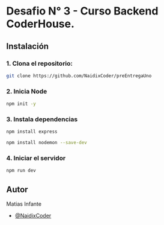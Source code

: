 # Desafio N° 3 - Curso Backend CoderHouse.

## Instalación

### 1. Clona el repositorio:

```bash
git clone https://github.com/NaidixCoder/preEntregaUno
```

### 2. Inicia Node

```bash
npm init -y
```

### 3. Instala dependencias

```bash
npm install express
```

```bash
npm install nodemon --save-dev
```

### 4. Iniciar el servidor

```bash
npm run dev
```

## Autor

Matias Infante

- [@NaidixCoder](https://www.github.com/https://github.com/NaidixCoder)
